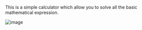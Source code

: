 This is a simple calculator which allow you to solve all the basic mathematical expression.

![image](https://user-images.githubusercontent.com/75213442/227984692-590b021d-dde6-4041-bd25-3f5d253333d5.png)
